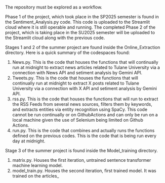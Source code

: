 The repository must be explored as a workflow.

Phase 1 of the project, which took place in the SP2025 semester is found in the Sentiment_Analysis.py code. This code is uploaded to the Streamlit cloud where it is still operable and running. 
The completed Phase 2 of the project, which is taking place in the SU2025 semester will be uploaded to the Streamlit cloud along with the previous code.

Stages 1 and 2 of the summer project are found inside the Online_Extraction directory. Here is a quick summary of the codespaces found:
  1. News.py. This is the code that houses the functions that will continually run at midnight to extract news articles related to Tulane University via a connection with 
      News API and setiment analysis by Gemini API.
  2. Tweets.py. This is the code that houses the functions that will continually run at midnight to extract X posts related to Tulane University via a connection with 
      X API and setiment analysis by Gemini API.
  3. rss.py. This is the code that houses the functions that will run to extract the RSS Feeds from several news sources, filters them by keywords, and extracts entities via entity
      recognition using SpaCy. This code cannot be run continually or on GithubActions and can only be run on a local machine given the use of Selenium being limited on Github Actions.
  4. run.py. This is the code that combines and actually runs the functions defined on the previous codes. This is the code that is being run every day at midnight.

Stage 3 of the summer project is found inside the Model_training directory.
  1. matrix.py. Houses the first iteration, untrained sentence transformer machine learning model.
  2. model_train.py. Houses the second iteration, first trained model. It was trained on the articles_
